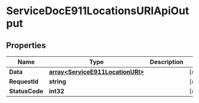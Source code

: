 

# ServiceDocE911LocationsURIApiOutput


## Properties

| Name | Type | Description | Notes |
|------------ | ------------- | ------------- | -------------|
|**Data** | [**array&lt;ServiceE911LocationURI&gt;**](ServiceE911LocationURI.md) |  |  [optional] |
|**RequestId** | **string** |  |  [optional] |
|**StatusCode** | **int32** |  |  [optional] |



